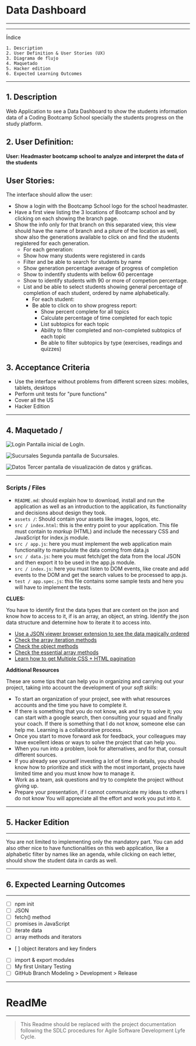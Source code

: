 # Data Dashboard
---



---
Índice

    1. Description
    2. User Definition & User Stories (UX)
    3. Diagrama de flujo
    4. Maquetado 
    5. Hacker edition
    6. Expected Learning Outcomes
---

## 1. Description
Web Application to see a Data Dashboard to show the students information data of a Coding Bootcamp School specially the  students progress on the study platform.
## 2. User Definition:
**User: Headmaster bootcamp school to analyze and interpret the data of the students**
## User Stories:

The interface should allow the user:
* Show a login with the Bootcamp School logo for the school headmaster.
* Have a first view listing the 3 locations of Bootcamp school and by clicking on each showing the branch page.
* Show the info only for that branch on this separated view, this view should have the name of branch and a piture of the location as well, show also the generations available to click on and find the students registered for each generation.
  * For each generation:
  * Show how many students were registered in cards
  * Filter and be able to search for students by name
  * Show generation percentage average of progress of completion
  * Show to indentify students with bellow 60 percentage
  * Show to identify students with 90 or more of competion percentage.
  * List and be able to select students showing general percentage of completion of each student, ordered by name alphabetically.
    * For each student:
    * Be able to click on to show progress report:
      * Show percent complete for all topics
      * Calculate percentage of time completed for each topic
      * List subtopics for each topic
      * Ability to filter completed and non-completed subtopics of each topic
      * Be able to filter subtopics by type (exercises, readings and quizzes)
## 3. Acceptance Criteria
* Use the interface without problems from different screen sizes: mobiles, tablets, desktops
* Perform unit tests for "pure functions"
* Cover all the US
* Hacker Edition
---

## 4. Maquetado /
![Login](./data/imágenes/Pantalla1.png)
Pantalla inicial de LogIn.

![Sucursales](./data/imágenes/Pantalla2.png)
Segunda pantalla de Sucursales.

![Datos](./data/imágenes/Pantalla3.png)
Tercer pantalla de visualización de datos y gráficas.

---

### Scripts / Files

* `README.md`: should explain how to download, install and run the application as well as an introduction to the application, its functionality and decisions about design they took.
* `assets /`: Should contain your assets like images, logos, etc.
* `src / index.html`: this is the entry point to your application. This file must contain to _markup_ (HTML) and include the necessary CSS and JavaScript for index.js module.
* `src / app.js`: here you must implement the web application main functionality to manipulate the data coming from data.js
* `src / data.js`: here you must fetch/get the data from the local JSON and then export it to be used in the app.js module.
* `src / index.js`: here you must listen to DOM events, like create and add events to the DOM and get the search values to be processed to app.js.
* `test / app.spec.js`: this file contains some sample tests and here you will have to implement the tests.

**CLUES:**

You have to identify first the data types that are content on the json and know how to access to it, if is an array, an object, an string. Identify the json data structure and determine how to iterate it to access into.

- [Use a JSON viewer browser extension to see the data magically ordered](https://chrome.google.com/webstore/detail/json-viewer/gbmdgpbipfallnflgajpaliibnhdgobh)
- [Check the array iteration methods](https://www.youtube.com/watch?v=Urwzk6ILvPQ)
- [Check the object methods](https://www.youtube.com/watch?v=kL9bC-e5UeE)
- [Check the essential array methods ](https://www.youtube.com/watch?v=5yPf74sCu2k)
- [Learn how to get Multiple CSS + HTML pagination ](https://www.youtube.com/watch?v=iXSSHlOe47s)

**Additional Resources**

These are some tips that can help you in organizing and carrying out your project, taking into account the development of your _soft skills_:

* To start an organization of your project, see with what resources
  accounts and the time you have to complete it.
* If there is something that you do not know, ask and try to solve it; you can start with
  a google search, then consulting your squad and finally your coach. 
  If there is something that I do not know, someone else can help me. Learning is a
  collaborative process.
* Once you start to move forward ask for feedback, your colleagues may have
  excellent ideas or ways to solve the project that can help you.
* When you run into a problem, look for alternatives, and for that, consult
  different sources.
* If you already see yourself investing a lot of time in details, you should know how to prioritize and
  stick with the most important, projects have limited time and you must
  know how to manage it.
* Work as a team, ask questions and try to complete the project without giving up.
* Prepare your presentation, if I cannot communicate my ideas to others I do not know
  You will appreciate all the effort and work you put into it.

---

## 5. Hacker Edition

---

You are not limited to implementing only the mandatory part. You can add also other nice to have functionalities on this web application, like a alphabetic filter by names like an agenda, while clicking on each letter, should show the student data in cards as well.

---
##  6. Expected Learning Outcomes

---
- [ ] npm init 
- [ ] JSON 
- [ ] fetch() method
- [ ] promises in JavaScript 
- [ ] iterate data
- [ ] array methods and iterators
- [ ] object iterators and key finders
- [ ] import & export modules
- [ ] My first Unitary Testing
- [ ] GitHub Branch Modeling > Development > Release 

---
# ReadMe

---
> This Readme should be replaced with the project documentation following the SDLC procedures for Agile Software Development Lyfe Cycle.


